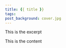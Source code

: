 ```yaml
---
title: {{ title }}
tags:
post_background: cover.jpg
---
```


This is the excerpt
<!--more-->

This is the content
